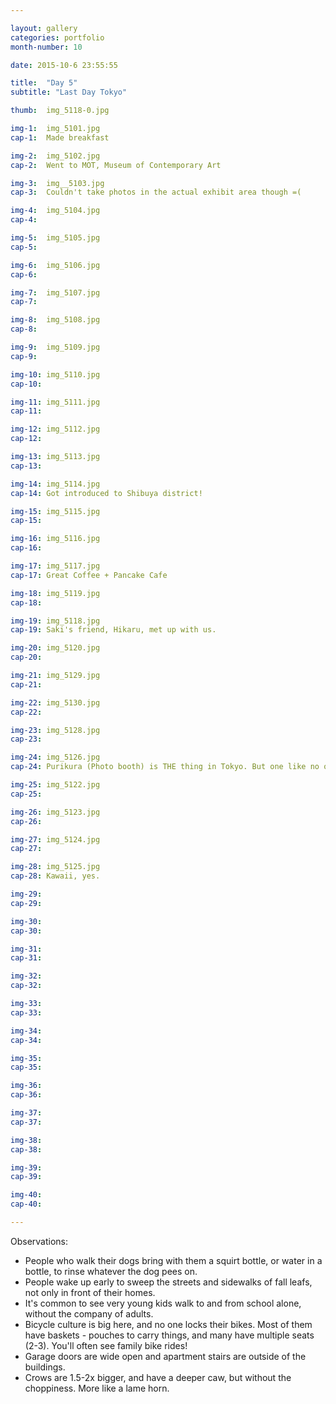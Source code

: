 ```yaml
---

layout: gallery
categories: portfolio
month-number: 10

date: 2015-10-6 23:55:55

title:  "Day 5"
subtitle: "Last Day Tokyo"

thumb:	img_5118-0.jpg

img-1:	img_5101.jpg
cap-1:	Made breakfast

img-2:	img_5102.jpg
cap-2:	Went to MOT, Museum of Contemporary Art

img-3:	img__5103.jpg
cap-3: 	Couldn't take photos in the actual exhibit area though =(

img-4:	img_5104.jpg
cap-4:	

img-5:	img_5105.jpg
cap-5:	

img-6:	img_5106.jpg
cap-6:	

img-7:	img_5107.jpg
cap-7:	

img-8:	img_5108.jpg
cap-8:	

img-9:	img_5109.jpg
cap-9:	

img-10:	img_5110.jpg
cap-10:	

img-11:	img_5111.jpg
cap-11:	

img-12:	img_5112.jpg
cap-12:	

img-13:	img_5113.jpg
cap-13:	

img-14:	img_5114.jpg
cap-14:	Got introduced to Shibuya district!

img-15:	img_5115.jpg
cap-15:	

img-16:	img_5116.jpg
cap-16:	

img-17:	img_5117.jpg
cap-17:	Great Coffee + Pancake Cafe 

img-18:	img_5119.jpg
cap-18:	

img-19:	img_5118.jpg
cap-19:	Saki's friend, Hikaru, met up with us.

img-20:	img_5120.jpg
cap-20:	

img-21:	img_5129.jpg
cap-21:	

img-22:	img_5130.jpg
cap-22:	

img-23:	img_5128.jpg
cap-23:	

img-24:	img_5126.jpg
cap-24:	Purikura (Photo booth) is THE thing in Tokyo. But one like no other.. 

img-25:	img_5122.jpg
cap-25:	

img-26:	img_5123.jpg
cap-26:	

img-27:	img_5124.jpg
cap-27:	

img-28:	img_5125.jpg
cap-28:	Kawaii, yes.

img-29:	
cap-29:	

img-30:	
cap-30:	

img-31:	
cap-31:	

img-32:	
cap-32:	

img-33:	
cap-33:	

img-34:	
cap-34:	

img-35:	
cap-35:	

img-36:	
cap-36:	

img-37:	
cap-37:	

img-38:	
cap-38:	

img-39:	
cap-39:	

img-40:	
cap-40:	

---
```


Observations:

- People who walk their dogs bring with them a squirt bottle, or water in a bottle, to rinse whatever the dog pees on. 
- People wake up early to sweep the streets and sidewalks of fall leafs, not only in front of their homes. 
- It's common to see very young kids walk to and from school alone, without the company of adults. 
- Bicycle culture is big here, and no one locks their bikes. Most of them have baskets - pouches to carry things, and many have multiple seats (2-3). You'll often see family bike rides! 
- Garage doors are wide open and apartment stairs are outside of the buildings.
- Crows are 1.5-2x bigger, and have a deeper caw, but without the choppiness. More like a lame horn.
